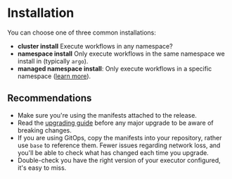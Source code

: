 # Installation

You can choose one of three common installations:

* **cluster install** Execute workflows in any namespace?
* **namespace install** Only execute workflows in the same namespace we install in (typically `argo`).
* **managed namespace install**: Only execute workflows in a specific namespace ([learn more](managed-namespace.md)).

## Recommendations

* Make sure you're using the manifests attached to the release.
* Read the [upgrading guide](upgrading.md) before any major upgrade to be aware of breaking changes.
* If you are using GitOps, copy the manifests into your repository, rather use `base` to reference them. Fewer issues
  regarding network loss, and you'll be able to check what has changed each time you upgrade.
* Double-check you have the right version of your executor configured, it's easy to miss.




